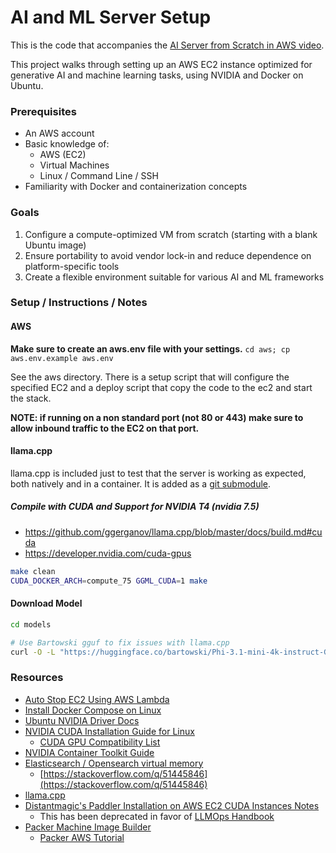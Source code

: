 # AI and ML Server Setup

This is the code that accompanies the [AI Server from Scratch in AWS video]().

This project walks through setting up an AWS EC2 instance optimized for generative AI and machine learning tasks, using NVIDIA and Docker on Ubuntu.

### Prerequisites

- An AWS account
- Basic knowledge of:
  - AWS (EC2)
  - Virtual Machines
  - Linux / Command Line / SSH
- Familiarity with Docker and containerization concepts

### Goals

1. Configure a compute-optimized VM from scratch (starting with a blank Ubuntu image)
2. Ensure portability to avoid vendor lock-in and reduce dependence on platform-specific tools
3. Create a flexible environment suitable for various AI and ML frameworks

### Setup / Instructions / Notes

#### AWS

**Make sure to create an aws.env file with your settings.** `cd aws; cp aws.env.example aws.env`

See the aws directory. There is a setup script that will configure the specified EC2 and a deploy script that copy the code to the ec2 and start the stack.

**NOTE: if running on a non standard port (not 80 or 443) make sure to allow inbound traffic to the EC2 on that port.**

#### llama.cpp

llama.cpp is included just to test that the server is working as expected, both natively and in a container. It is added as a [git submodule](https://git-scm.com/book/en/v2/Git-Tools-Submodules).

##### Compile with CUDA and Support for NVIDIA T4 (nvidia 7.5)

- https://github.com/ggerganov/llama.cpp/blob/master/docs/build.md#cuda
- https://developer.nvidia.com/cuda-gpus

```sh
make clean
CUDA_DOCKER_ARCH=compute_75 GGML_CUDA=1 make
```

#### Download Model

```sh
cd models

# Use Bartowski gguf to fix issues with llama.cpp
curl -O -L "https://huggingface.co/bartowski/Phi-3.1-mini-4k-instruct-GGUF/resolve/main/Phi-3.1-mini-4k-instruct-Q6_K_L.gguf"
```

### Resources

- [Auto Stop EC2 Using AWS Lambda](https://repost.aws/knowledge-center/start-stop-lambda-eventbridge)
- [Install Docker Compose on Linux](https://docs.docker.com/compose/install/linux/)
- [Ubuntu NVIDIA Driver Docs](https://ubuntu.com/server/docs/nvidia-drivers-installation)
- [NVIDIA CUDA Installation Guide for Linux](https://docs.nvidia.com/cuda/cuda-installation-guide-linux/index.html)
  - [CUDA GPU Compatibility List](https://developer.nvidia.com/cuda-gpus)
- [NVIDIA Container Toolkit Guide](https://docs.nvidia.com/datacenter/cloud-native/container-toolkit/latest/install-guide.html)
- [Elasticsearch / Opensearch virtual memory](https://www.elastic.co/guide/en/elasticsearch/reference/current/vm-max-map-count.html)
  - [https://stackoverflow.com/q/51445846](https://stackoverflow.com/q/51445846)
- [llama.cpp](https://github.com/ggerganov/llama.cpp)
- [Distantmagic's Paddler Installation on AWS EC2 CUDA Instances Notes](https://github.com/distantmagic/paddler/blob/v0.3.0/infra/tutorial-installing-llamacpp-aws-cuda.md)
  - This has been deprecated in favor of [LLMOps Handbook](https://github.com/distantmagic/llmops-handbook)
- [Packer Machine Image Builder](https://www.packer.io/)
  - [Packer AWS Tutorial](https://developer.hashicorp.com/packer/tutorials/aws-get-started)

